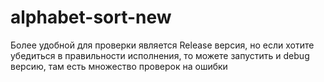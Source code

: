 # alphabet-sort-new
Более удобной для проверки является Release версия, но если хотите убедиться в правильности исполнения, то можете запустить и debug версию, там есть множество проверок на ошибки
